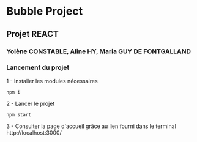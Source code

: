 # Bubble Project 
## Projet REACT

### Yolène CONSTABLE, Aline HY, Maria GUY DE FONTGALLAND 

### Lancement du projet 
1 - Installer les modules nécessaires 
```
npm i 
```

2 - Lancer le projet
```
npm start 
```

3 - Consulter la page d'accueil grâce au lien fourni dans le terminal 
http://localhost:3000/
